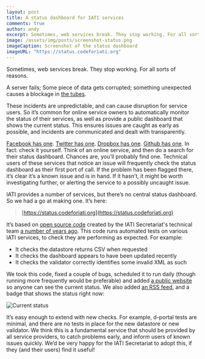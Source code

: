 ```yaml
---
layout: post
title: A status dashboard for IATI services
comments: true
author: andy
excerpt: Sometimes, web services break. They stop working. For all sorts of reasons. This code runs automated tests on various IATI services, to check they are performing as expected.
image: /assets/img/posts/screenshot-status.png
imageCaption: Screenshot of the status dashboard
imageURL: "https://status.codeforiati.org"
---
```


Sometimes, web services break. They stop working. For all sorts of reasons.

A server fails; Some piece of data gets corrupted; something unexpected causes a blockage in [the tubes](https://en.wikipedia.org/wiki/Series_of_tubes).

These incidents are unpredictable, and can cause disruption for service users. So it’s common for online service owners to automatically monitor the status of their services, as well as provide a public dashboard that shows the current status. This ensures issues are caught as early as possible, and incidents are communicated and dealt with transparently.

[Facebook has one](https://developers.facebook.com/status/dashboard/). [Twitter has one](https://api.twitterstat.us/). [Dropbox has one](https://status.dropbox.com/). [Github has one](https://www.githubstatus.com/). In fact: check it yourself. Think of an online service, and then do a search for their status dashboard. Chances are, you’ll probably find one. Technical users of these services that notice an issue will frequently check the status dashboard as their first port of call. If the problem has been flagged there, it’s clear it’s a known issue and is in hand. If it hasn’t, it might be worth investigating further, or alerting the service to a possibly uncaught issue.

IATI provides a number of services, but there’s no central status dashboard. So we had a go at making one. It’s here:

> [https://status.codeforiati.org](https://status.codeforiati.org)

It’s based on [open source code](https://github.com/IATI/IATI-Website-Tests) created by the IATI Secretariat's technical team [a number of years ago](https://github.com/IATI/IATI-Website-Tests/graphs/contributors). This code runs automated tests on various IATI services, to check they are performing as expected. For example:

 * It checks the datastore returns CSV when requested
 * It checks the dashboard appears to have been updated recently
 * It checks the validator correctly identifies some invalid XML as such

We took this code, fixed a couple of bugs, scheduled it to run daily (though running more frequently would be preferable) and added [a public website](https://status.codeforiati.org/) so anyone can see the current status. We also added [an RSS feed](https://status.codeforiati.org/feed.xml), and a badge that shows the status right now:

![Current status](https://status.codeforiati.org/status.svg)

It’s easy enough to extend with new checks. For example, d-portal tests are minimal, and there are no tests in place for the new datastore or new validator. We think this is a fundamental service that should be provided by all service providers, to catch problems early, and inform users of known issues quickly. We’d be very happy for the IATI Secretariat to adopt this, if they (and their users) find it useful!
